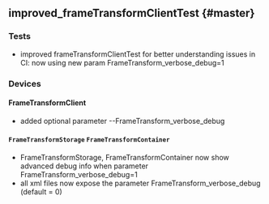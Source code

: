 improved_frameTransformClientTest {#master}
-------------------

### Tests

* improved frameTransformClientTest for better understanding issues in CI: now using new param FrameTransform_verbose_debug=1

### Devices

#### FrameTransformClient

* added optional parameter --FrameTransform_verbose_debug

#### `FrameTransformStorage` `FrameTransformContainer`

* FrameTransformStorage, FrameTransformContainer now show advanced debug info when parameter FrameTransform_verbose_debug=1
* all xml files now expose the parameter FrameTransform_verbose_debug (default = 0)

